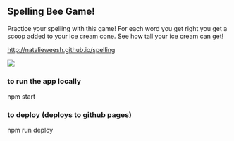 ## Spelling Bee Game!

Practice your spelling with this game! For each word you get right you get a scoop added to your ice cream cone. See how tall your ice cream can get!

http://natalieweesh.github.io/spelling


<img src="https://user-images.githubusercontent.com/3805607/88086957-28c75700-cb56-11ea-8eea-e842f2f248db.gif" />

### to run the app locally

npm start


### to deploy (deploys to github pages)

npm run deploy
